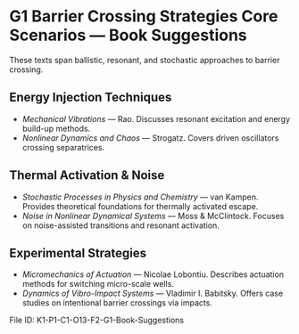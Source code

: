 # G1 Barrier Crossing Strategies Core Scenarios — Book Suggestions

These texts span ballistic, resonant, and stochastic approaches to barrier crossing.

## Energy Injection Techniques
- *Mechanical Vibrations* — Rao. Discusses resonant excitation and energy build-up methods.
- *Nonlinear Dynamics and Chaos* — Strogatz. Covers driven oscillators crossing separatrices.

## Thermal Activation & Noise
- *Stochastic Processes in Physics and Chemistry* — van Kampen. Provides theoretical foundations for thermally activated escape.
- *Noise in Nonlinear Dynamical Systems* — Moss & McClintock. Focuses on noise-assisted transitions and resonant activation.

## Experimental Strategies
- *Micromechanics of Actuation* — Nicolae Lobontiu. Describes actuation methods for switching micro-scale wells.
- *Dynamics of Vibro-Impact Systems* — Vladimir I. Babitsky. Offers case studies on intentional barrier crossings via impacts.

File ID: K1-P1-C1-O13-F2-G1-Book-Suggestions
